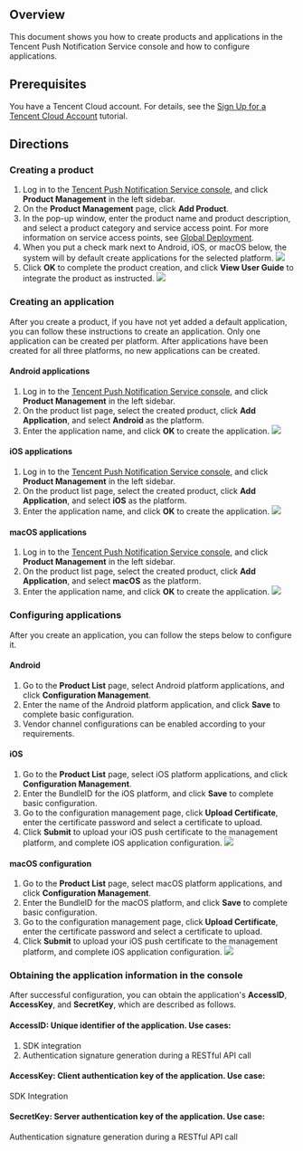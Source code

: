 ## Overview

This document shows you how to create products and applications in the Tencent Push Notification Service console and how to configure applications.

## Prerequisites

You have a Tencent Cloud account. For details, see the [Sign Up for a Tencent Cloud Account](https://www.tencentcloud.com/document/product/378/17985) tutorial.

## Directions

### Creating a product

1. Log in to the [Tencent Push Notification Service console](https://console.cloud.tencent.com/tpns), and click **Product Management** in the left sidebar.
2. On the **Product Management** page, click **Add Product**.
3. In the pop-up window, enter the product name and product description, and select a product category and service access point. For more information on service access points, see [Global Deployment](https://intl.cloud.tencent.com/document/product/1024/35233).
4. When you put a check mark next to Android, iOS, or macOS below, the system will by default create applications for the selected platform.
	 ![](https://main.qcloudimg.com/raw/463013c99e476af32767de8b2d48ff49.png)
5. Click **OK** to complete the product creation, and click **View User Guide** to integrate the product as instructed.
	 ![](https://main.qcloudimg.com/raw/e7f9a7562d4a9f147bcc7bd8ada11e91.png)

### Creating an application

After you create a product, if you have not yet added a default application, you can follow these instructions to create an application. Only one application can be created per platform. After applications have been created for all three platforms, no new applications can be created.

#### Android applications

1. Log in to the [Tencent Push Notification Service console](https://console.cloud.tencent.com/tpns), and click **Product Management** in the left sidebar.
2. On the product list page, select the created product, click **Add Application**, and select **Android** as the platform.
3. Enter the application name, and click **OK** to create the application.
	 ![](https://main.qcloudimg.com/raw/a396a109314535259cd25fed253e73db.png)

#### iOS applications

1. Log in to the [Tencent Push Notification Service console](https://console.cloud.tencent.com/tpns), and click **Product Management** in the left sidebar.
2. On the product list page, select the created product, click **Add Application**, and select **iOS** as the platform.
3. Enter the application name, and click **OK** to create the application.
	 ![](https://main.qcloudimg.com/raw/55933b66e480455ddbc366245ed48419.png)

#### macOS applications

1. Log in to the [Tencent Push Notification Service console](https://console.cloud.tencent.com/tpns), and click **Product Management** in the left sidebar.
2. On the product list page, select the created product, click **Add Application**, and select **macOS** as the platform.
3. Enter the application name, and click **OK** to create the application.
	 ![](https://main.qcloudimg.com/raw/b674b49fe1aafebdd6e71e8d71487471.png)

### Configuring applications

After you create an application, you can follow the steps below to configure it.

#### Android

1. Go to the **Product List** page, select Android platform applications, and click **Configuration Management**.
2. Enter the name of the Android platform application, and click **Save** to complete basic configuration.
3. Vendor channel configurations can be enabled according to your requirements.

#### iOS

1. Go to the **Product List** page, select iOS platform applications, and click **Configuration Management**.
2. Enter the BundleID for the iOS platform, and click **Save** to complete basic configuration.
3. Go to the configuration management page, click **Upload Certificate**, enter the certificate password and select a certificate to upload.
4. Click **Submit** to upload your iOS push certificate to the management platform, and complete iOS application configuration.
	 ![](https://main.qcloudimg.com/raw/e389eda368763dcd46cd6c7b4b800c63.png)

#### macOS configuration

1. Go to the **Product List** page, select macOS platform applications, and click **Configuration Management**.
2. Enter the BundleID for the macOS platform, and click **Save** to complete basic configuration.
3. Go to the configuration management page, click **Upload Certificate**, enter the certificate password and select a certificate to upload.
4. Click **Submit** to upload your iOS push certificate to the management platform, and complete iOS application configuration.
	 ![](https://main.qcloudimg.com/raw/e389eda368763dcd46cd6c7b4b800c63.png)
### Obtaining the application information in the console

After successful configuration, you can obtain the application's **AccessID**, **AccessKey**, and **SecretKey**, which are described as follows.

#### AccessID: Unique identifier of the application. Use cases:
1. SDK integration
2. Authentication signature generation during a RESTful API call

#### AccessKey: Client authentication key of the application. Use case:
SDK Integration

#### SecretKey: Server authentication key of the application. Use case:
Authentication signature generation during a RESTful API call

